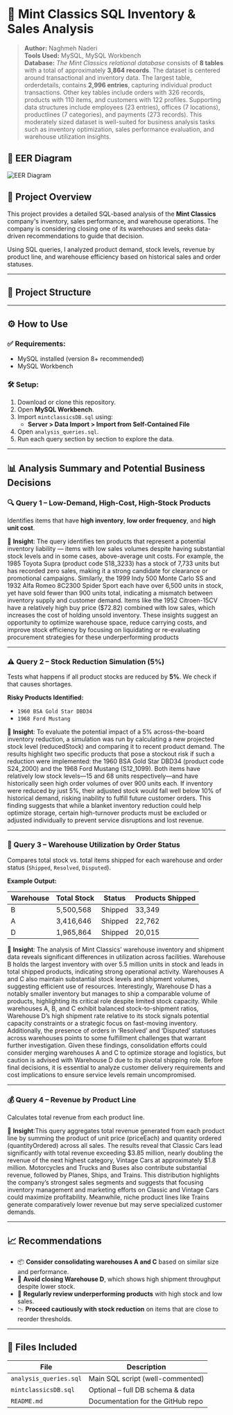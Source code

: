 # 🧾 Mint Classics SQL Inventory & Sales Analysis

> **Author:** Naghmeh Naderi  
> **Tools Used:** MySQL, MySQL Workbench  
> **Database:** _The Mint Classics relational database_ consists of **8 tables** with a total of approximately **3,864 records**. The dataset is centered around transactional and inventory data. The largest table, orderdetails, contains **2,996 entries**, capturing individual product transactions. Other key tables include orders with 326 records, products with 110 items, and customers with 122 profiles. Supporting data structures include employees (23 entries), offices (7 locations), productlines (7 categories), and payments (273 records). This moderately sized dataset is well-suited for business analysis tasks such as inventory optimization, sales performance evaluation, and warehouse utilization insights.
## 📐 EER Diagram

![EER Diagram](EER_Diagram_MintDB.png)

## 📌 Project Overview

This project provides a detailed SQL-based analysis of the **Mint Classics** company's inventory, sales performance, and warehouse operations. The company is considering closing one of its warehouses and seeks data-driven recommendations to guide that decision.  

Using SQL queries, I analyzed product demand, stock levels, revenue by product line, and warehouse efficiency based on historical sales and order statuses.

---

## 📂 Project Structure

---

## ⚙️ How to Use

### ✅ Requirements:
- MySQL installed (version 8+ recommended)
- MySQL Workbench

### 🛠️ Setup:
1. Download or clone this repository.
2. Open **MySQL Workbench**.
3. Import `mintclassicsDB.sql` using:
   - **Server > Data Import > Import from Self-Contained File**
4. Open `analysis_queries.sql`.
5. Run each query section by section to explore the data.

---

## 📊 Analysis Summary and Potential Business Decisions

### 🔍 Query 1 – Low-Demand, High-Cost, High-Stock Products
Identifies items that have **high inventory**, **low order frequency**, and **high unit cost**.

📌 **Insight**: The query identifies ten products that represent a potential inventory liability — items with low sales volumes despite having substantial stock levels and in some cases, above-average unit costs. For example, the 1985 Toyota Supra (product code S18_3233) has a stock of 7,733 units but has recorded zero sales, making it a strong candidate for clearance or promotional campaigns. Similarly, the 1999 Indy 500 Monte Carlo SS and 1932 Alfa Romeo 8C2300 Spider Sport each have over 6,500 units in stock, yet have sold fewer than 900 units total, indicating a mismatch between inventory supply and customer demand. Items like the 1952 Citroen-15CV have a relatively high buy price ($72.82) combined with low sales, which increases the cost of holding unsold inventory. These insights suggest an opportunity to optimize warehouse space, reduce carrying costs, and improve stock efficiency by focusing on liquidating or re-evaluating procurement strategies for these underperforming products

---

### ⚠️ Query 2 – Stock Reduction Simulation (5%)
Tests what happens if all product stocks are reduced by **5%**. We check if that causes shortages.

**Risky Products Identified:**
- `1960 BSA Gold Star DBD34`
- `1968 Ford Mustang`

📌 **Insight**: To evaluate the potential impact of a 5% across-the-board inventory reduction, a simulation was run by calculating a new projected stock level (reducedStock) and comparing it to recent product demand. The results highlight two specific products that pose a stockout risk if such a reduction were implemented: the 1960 BSA Gold Star DBD34 (product code S24_2000) and the 1968 Ford Mustang (S12_1099). Both items have relatively low stock levels—15 and 68 units respectively—and have historically seen high order volumes of over 900 units each. If inventory were reduced by just 5%, their adjusted stock would fall well below 10% of historical demand, risking inability to fulfill future customer orders. This finding suggests that while a blanket inventory reduction could help optimize storage, certain high-turnover products must be excluded or adjusted individually to prevent service disruptions and lost revenue.

---

### 🏬 Query 3 – Warehouse Utilization by Order Status

Compares total stock vs. total items shipped for each warehouse and order status (`Shipped`, `Resolved`, `Disputed`).

**Example Output:**

| Warehouse | Total Stock | Status     | Products Shipped |
|-----------|-------------|------------|------------------|
| B         | 5,500,568   | Shipped    | 33,349           |
| A         | 3,416,646   | Shipped    | 22,762           |
| D         | 1,965,864   | Shipped    | 20,015           |

📌 **Insight**:  The analysis of Mint Classics’ warehouse inventory and shipment data reveals significant differences in utilization across facilities. Warehouse B holds the largest inventory with over 5.5 million units in stock and leads in total shipped products, indicating strong operational activity. Warehouses A and C also maintain substantial stock levels and shipment volumes, suggesting efficient use of resources. Interestingly, Warehouse D has a notably smaller inventory but manages to ship a comparable volume of products, highlighting its critical role despite limited stock capacity. While warehouses A, B, and C exhibit balanced stock-to-shipment ratios, Warehouse D’s high shipment rate relative to its stock signals potential capacity constraints or a strategic focus on fast-moving inventory. Additionally, the presence of orders in ‘Resolved’ and ‘Disputed’ statuses across warehouses points to some fulfillment challenges that warrant further investigation. Given these findings, consolidation efforts could consider merging warehouses A and C to optimize storage and logistics, but caution is advised with Warehouse D due to its pivotal shipping role. Before final decisions, it is essential to analyze customer delivery requirements and cost implications to ensure service levels remain uncompromised.

---

### 💰 Query 4 – Revenue by Product Line

Calculates total revenue from each product line.

📌 **Insight**:This query aggregates total revenue generated from each product line by summing the product of unit price (priceEach) and quantity ordered (quantityOrdered) across all sales. The results reveal that Classic Cars lead significantly with total revenue exceeding $3.85 million, nearly doubling the revenue of the next highest category, Vintage Cars at approximately $1.8 million. Motorcycles and Trucks and Buses also contribute substantial revenue, followed by Planes, Ships, and Trains. This distribution highlights the company’s strongest sales segments and suggests that focusing inventory management and marketing efforts on Classic and Vintage Cars could maximize profitability. Meanwhile, niche product lines like Trains generate comparatively lower revenue but may serve specialized customer demands.

---

## 📈 Recommendations

- 📦 **Consider consolidating warehouses A and C** based on similar size and performance.
- 🧊 **Avoid closing Warehouse D**, which shows high shipment throughput despite lower stock.
- 🔄 **Regularly review underperforming products** with high stock and low sales.
- 📉 **Proceed cautiously with stock reduction** on items that are close to reorder thresholds.

---

## 📁 Files Included

| File                    | Description                          |
|-------------------------|--------------------------------------|
| `analysis_queries.sql`  | Main SQL script (well-commented)     |
| `mintclassicsDB.sql`    | Optional – full DB schema & data     |
| `README.md`             | Documentation for the GitHub repo    |



